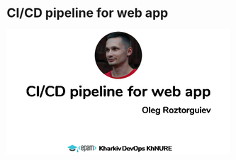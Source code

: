 # CI/CD pipeline for web app


![](https://github.com/o1egr/project/blob/master/img/%D0%A1%D0%BB%D0%B0%D0%B9%D0%B41.PNG)
